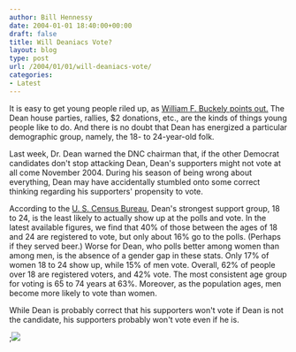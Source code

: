 ```yaml
---
author: Bill Hennessy
date: 2004-01-01 18:40:00+00:00
draft: false
title: Will Deaniacs Vote?
layout: blog
type: post
url: /2004/01/01/will-deaniacs-vote/
categories:
- Latest
---
```


It is easy to get young people riled up, as [William F. Buckely points out.](https://www.nationalreview.com/buckley/buckley200312311128.asp) The Dean house parties, rallies, $2 donations, etc., are the kinds of things young people like to do. And there is no doubt that Dean has energized a particular demographic group, namely, the 18- to 24-year-old folk.   
  
Last week, Dr. Dean warned the DNC chairman that, if the other Democrat candidates don't stop attacking Dean, Dean's supporters might not vote at all come November 2004. During his season of being wrong about everything, Dean may have accidentally stumbled onto some correct thinking regarding his supporters' propensity to vote.   
  
According to the [U. S. Census Bureau](https://www.census.gov/population/socdemo/voting/cps1998/tab05.txt), Dean's strongest support group, 18 to 24, is the least likely to actually show up at the polls and vote. In the latest available figures, we find that 40% of those between the ages of 18 and 24 are registered to vote, but only about 16% go to the polls. (Perhaps if they served beer.) Worse for Dean, who polls better among women than among men, is the absence of a gender gap in these stats. Only 17% of women 18 to 24 show up, while 15% of men vote. Overall, 62% of people over 18 are registered voters, and 42% vote. The most consistent age group for voting is 65 to 74 years at 63%. Moreover, as the population ages, men become more likely to vote than women.   
  
While Dean is probably correct that his supporters won't vote if Dean is not the candidate, his supporters probably won't vote even if he is.

;![](https://blog.billhennessy.com/aggbug.aspx?PostID=815)

